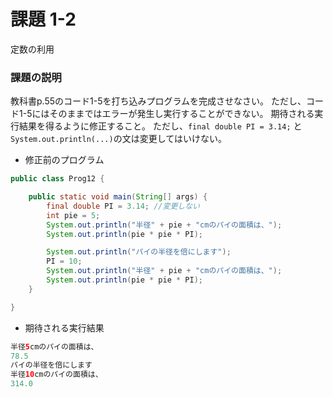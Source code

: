 # 課題 1-2
定数の利用

### 課題の説明
教科書p.55のコード1-5を打ち込みプログラムを完成させなさい。
ただし、コード1-5にはそのままではエラーが発生し実行することができない。
期待される実行結果を得るように修正すること。
ただし、`final double PI = 3.14;` と `System.out.println(...)`の文は変更してはいけない。

- 修正前のプログラム
```java
public class Prog12 {

	public static void main(String[] args) {
		final double PI = 3.14; //変更しない
		int pie = 5;
		System.out.println("半径" + pie + "cmのパイの面積は、");
		System.out.println(pie * pie * PI);

		System.out.println("パイの半径を倍にします");
		PI = 10;
		System.out.println("半径" + pie + "cmのパイの面積は、");
		System.out.println(pie * pie * PI);
	}

}
```

- 期待される実行結果
```java
半径5cmのパイの面積は、
78.5
パイの半径を倍にします
半径10cmのパイの面積は、
314.0
```